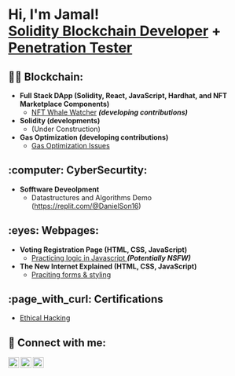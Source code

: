 <h1>Hi, I'm Jamal! <br/><a href="https://github.com/GNFinder"> Solidity Blockchain Developer</a> + <a href="www.linkedin.com/in/jamal-forbes/"> Penetration Tester </a></h1>

<h2>👨‍💻 Blockchain:</h2>

- <b>Full Stack DApp (Solidity, React, JavaScript, Hardhat, and NFT Marketplace Components)</b>
  - [NFT Whale Watcher](https://github.com/GNFinder/NFTWHALE) <b><i>(developing contributions)</b></i>
- <b>Solidity (developments)</b>
  - (Under Construction)
- <b>Gas Optimization (developing contributions)</b>
  - [Gas Optimization Issues](https://github.com/byterocket/c4-common-issues)
  
<h2>:computer: CyberSecurtity:</h2>

- <b>Sofftware Deveolpment</b>
  - Datastructures and Algorithms Demo (https://replit.com/@DanielSon16)</b></i>

<h2> :eyes: Webpages:</h2>

- <b>Voting Registration Page (HTML, CSS, JavaScript)</b>
  - [Practicing logic in Javascript ](https://canyouvoteyet.danielson16.repl.co/)<b><i>(Potentially NSFW)</b></i>
- <b>The New Internet Explained (HTML, CSS, JavaScript)</b>
  - [Praciting forms & styling](https://technology-films-and-media.danielson16.repl.co/)
  
<h2> :page_with_curl: Certifications</h2>

- [Ethical Hacking](https://www.udemy.com/certificate/UC-4879ce8e-a1a2-41a3-a6fc-e17ed314f78f/)

<h2> 🤳 Connect with me:</h2>

[<img align="left" alt="JamalForbes | LinkedIn" width="22px" src="https://cdn.jsdelivr.net/npm/simple-icons@v3/icons/linkedin.svg" />][linkedin]
[<img align="left" alt="JamalForbes | Twitter" width="22px" src="https://cdn.jsdelivr.net/npm/simple-icons@v3/icons/twitter.svg" />][twitter]
[<img align="left" alt="JamalForbes | YouTube" width="22px" src="https://cdn.jsdelivr.net/npm/simple-icons@v3/icons/youtube.svg" />][youtube]

[linkedin]:https://www.linkedin.com/in/jamal-forbes/
[twitter]: https://twitter.com/JamalForbes_
[youtube]: https://www.youtube.com/c/jamalforbes

<!--
